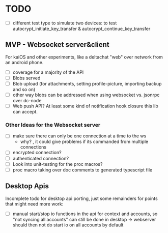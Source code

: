 # TODO

- [ ] different test type to simulate two devices: to test autocrypt_initiate_key_transfer & autocrypt_continue_key_transfer

## MVP - Websocket server&client

For kaiOS and other experiments, like a deltachat "web" over network from an android phone.

- [ ] coverage for a majority of the API
- [ ] Blobs served
- [ ] Blob upload (for attachments, setting profile-picture, importing backup and so on)
- [ ] other way blobs can be addressed when using websocket vs. jsonrpc over dc-node
- [ ] Web push API? At least some kind of notification hook closure this lib can accept.

### Other Ideas for the Websocket server

- [ ] make sure there can only be one connection at a time to the ws
  - why? , it could give problems if its commanded from multiple connections
- [ ] encrypted connection?
- [ ] authenticated connection?
- [ ] Look into unit-testing for the proc macros?
- [ ] proc macro taking over doc comments to generated typescript file

## Desktop Apis

Incomplete todo for desktop api porting, just some remainders for points that might need more work:

- [ ] manual start/stop io functions in the api for context and accounts, so "not syncing all accounts" can still be done in desktop -> webserver should then not do start io on all accounts by default
